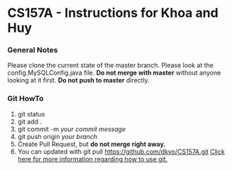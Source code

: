 # CS157A - Instructions for Khoa and Huy

### General Notes

Please clone the current state of the master branch. Please look at the config.MySQLConfig.java file. **Do not merge with master** without anyone looking at it first. **Do not push to master** directly.

### Git HowTo
1. git status
2. git add .
3. git commit -m *your commit message*
4. git push origin *your branch*
5. Create Pull Request, but **do not merge right away.**
6. You can updated with git pull https://github.com/dkvo/CS157A.git
[Click here for more information regarding how to use git.](https://rogerdudler.github.io/git-guide/) 







